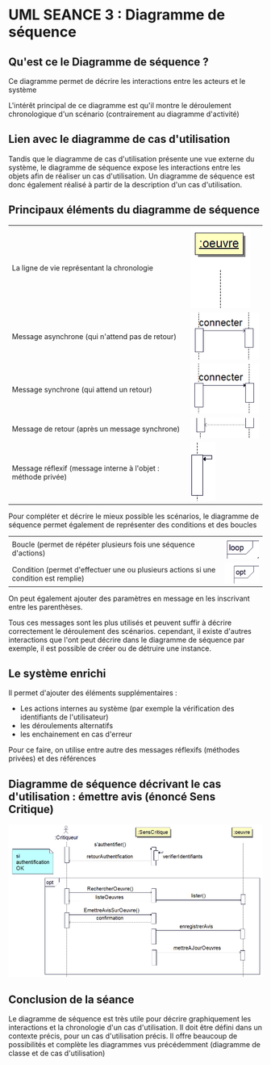 # UML SEANCE 3 : Diagramme de séquence

## Qu'est ce le Diagramme de séquence ?
<p>Ce diagramme permet de décrire les interactions entre les acteurs et le système</p>

<p>L'intérêt principal de ce diagramme est qu'il montre le déroulement chronologique d'un scénario (contrairement au diagramme d'activité)</p>


<h2>Lien avec le diagramme de cas d'utilisation</h2>
<p>Tandis que le diagramme de cas d'utilisation présente une vue externe du système, le diagramme de 
séquence expose les interactions entre les objets afin de réaliser un cas d'utilisation.
Un diagramme de séquence est donc également réalisé à partir de la description d'un cas d'utilisation.
</p>

<h2>Principaux éléments du diagramme de séquence</h2>
<table>
<tr>
<td>La ligne de vie représentant la chronologie</td>
<td><img src="../img/ligneVie.PNG" alt="ligne de Vie" ></td>
</tr>
<tr>
<td>Message asynchrone (qui n'attend pas de retour)</td>
<td><img src="../img/messageAsynchrone.PNG" alt="Message Asynchrone" ></td>
</tr>
<tr>
<td>Message synchrone (qui attend un retour)</td>
<td><img src="../img/messageSynchrone.PNG" alt="Message Synchrone" ></td>
</tr>
<tr>
<td>Message de retour (après un message synchrone)</td>
<td><img src="../img/retourExplicite.PNG" alt="Message de retour" ></td>
</tr>
<tr>
<td>Message réflexif (message interne à l'objet : méthode privée)</td>
<td><img src="../img/messageReflexif.PNG" alt="Message réflexif" ></td>
</tr>
</table>

<p>Pour compléter et décrire le mieux possible les scénarios, le diagramme de séquence permet également
de représenter des conditions et des boucles</p>

<table>
<tr>
<td>Boucle (permet de répéter plusieurs fois une séquence d'actions)</td>
<td><img src="../img/loop.PNG" alt="loop" ></td>
</tr>
<tr>
<td>Condition (permet d'effectuer une ou plusieurs actions si une condition est remplie)</td>
<td><img src="../img/if.PNG" alt="Condition" ></td>
</tr>
<tr>
</table>
On peut également ajouter des paramètres en message en les inscrivant entre les parenthèses.

Tous ces messages sont les plus utilisés et peuvent suffir à décrire correctement le déroulement
des scénarios. cependant, il existe d'autres interactions que l'ont peut décrire dans le diagramme de séquence
par exemple, il est possible de créer ou de détruire une instance.

<h2>Le système enrichi</h2>
Il permet d'ajouter des éléments supplémentaires :

<ul>
<li>Les actions internes au système (par exemple la vérification des identifiants de l'utilisateur)</li>
<li>les déroulements alternatifs</li>
<li>les enchainement en cas d'erreur</li>
</ul>

Pour ce faire, on utilise entre autre des messages réflexifs (méthodes privées) et des références
 
## Diagramme de séquence décrivant le cas d'utilisation : émettre avis (énoncé Sens Critique)
<img src="../img/diagSequence.png" alt="diagramme de séquence" >

<h2>Conclusion de la séance</h2>
Le diagramme de séquence est très utile pour décrire graphiquement les interactions et la chronologie 
d'un cas d'utilisation. Il doit être défini dans un contexte précis, pour un cas d'utilisation précis.
Il offre beaucoup de possibilités et complète les diagrammes vus précédemment (diagramme de classe et de cas d'utilisation)
